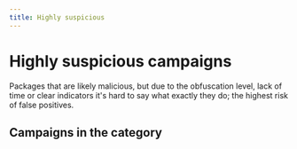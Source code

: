```yaml
---
title: Highly suspicious
---
```

# Highly suspicious campaigns

Packages that are likely malicious, but due to the obfuscation level, lack of time or clear indicators it's hard to say what exactly they do; the highest risk of false positives.

## Campaigns in the category
<!-- material/tags { include: [HIGHLY_SUSPICIOUS] }-->